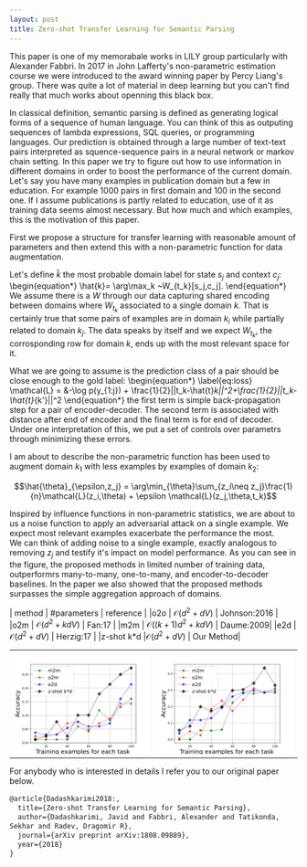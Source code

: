 ```yaml
---
layout: post
title: Zero-shot Transfer Learning for Semantic Parsing
---
```


This paper is one of my memorabale works in LILY group particularly with Alexander Fabbri.
In 2017 in John Lafferty's non-parametric estimation course we were introduced to the award winning paper by Percy Liang's group. 
There was quite a lot of material in deep learning but you can't find really that much works about openning this black box. 

In classical definition, semantic parsing is defined as generating logical forms of a sequence of human language. 
You can think of this as outputing sequences of lambda expressions, SQL queries, or programming languages. 
Our prediction is obtained through a large number of text-text pairs interpreted as squence-sequence pairs in a neural network or markov chain setting.
In this paper we try to figure out how to use information in different domains in order to boost the performance of the current domain. 
Let's say you have many examples in publication domain but a few in education. For example 1000 pairs in first domain and 100 in the second one.
If I assume publications is partly related to education, use of it as training data seems almost necessary. 
But how much and which examples, this is the motivation of this paper. 

First we propose a structure for transfer learning with reasonable amount of parameters and then extend this with a non-parametric function for data augmentation. 

Let's define $\hat{k}$ the most probable domain label for state $s_j$ and context $c_j$: 
\begin{equation*}
  \hat{k}= \arg\max_k ~W_{t_k}[s_j,c_j].
\end{equation*}
We assume there is a $W$ through our data capturing shared encoding between domains where $W_{t_k}$ associated to a single domain $k$. 
That is certainly true that some pairs of examples are in domain $k_i$ while partially related to domain $k_j$.
The data speaks by itself and we expect $W_{t_k}$, the corrosponding row for domain $k$, ends up with the most relevant space for it.

What we are going to assume is the prediction class of a pair should be close enough to the gold label: 
\begin{equation*}
  \label{eq:loss}
  \mathcal{L} = &-\log p(y_{1:j}) + \frac{1}{2}||t_k-\hat{t}_k||^2+\frac{1}{2}||t_k-\hat{t}_{k'}||^2
\end{equation*}
the first term is simple back-propagation step for a pair of encoder-decoder. 
The second term is associated with distance after end of encoder and the final term is for end of decoder.
Under one interpretation of this, we put a set of controls over parametrs through minimizing these errors. 

I am about to describe the non-parametric function has been used to augment domain $k_1$ with less examples by examples of domain $k_2$:

$$\hat{\theta}_{\epsilon,z_j} = \arg\min_{\theta}\sum_{z_i\neq z_j}\frac{1}{n}\mathcal{L}(z_i,\theta) + \epsilon \mathcal{L}(z_j,\theta,t_k)$$

Inspired by influence functions in non-parametric statistics, we are about to us a noise function to apply an adversarial attack on a single example.
We expect most relevant examples exacerbate the performance the most.  
We can think of adding noise to a single example, exactly analogous to removing $z_j$ and testify it's impact on model performance.
As you can see in the figure, the proposed methods in limited number of training data, outperformrs many-to-many, one-to-many, and encoder-to-decoder baselines. 
In the paper we also showed that the proposed methods surpasses the simple aggregation approach of domains. 

  | method | \#parameters | reference |
  |o2o | $\mathcal{O}(d^2+dV)$  | Johnson:2016 |
  |o2m | $\mathcal{O}(d^2+kdV)$ |  Fan:17 | 
  |m2m | $\mathcal{O}((k+1)d^2+kdV)$ | Daume:2009|
  |e2d | $\mathcal{O}(d^2+dV)$ | Herzig:17 |
  |z-shot k*d |$\mathcal{O}(d^2+dV)$ | Our Method|


<table style="width:100%">
  <tr>
 	<th>
	    <img src="/images/m2m-o2m-e2d-cal.svg"/>
	</th>
	<th>
	    <img src="/images/m2m-o2m-e2d-pub.svg"/>
	</th>
  </tr>
</table>

For anybody who is interested in details I refer you to our original paper below.

```
@article{Dadashkarimi2018:,
  title={Zero-shot Transfer Learning for Semantic Parsing},
  author={Dadashkarimi, Javid and Fabbri, Alexander and Tatikonda, Sekhar and Radev, Dragomir R},
  journal={arXiv preprint arXiv:1808.09889},
  year={2018}
}
``` 
